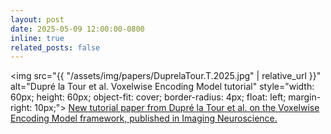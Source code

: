 ```yaml
---
layout: post
date: 2025-05-09 12:00:00-0800
inline: true
related_posts: false
---
```


<img src="{{ "/assets/img/papers/DuprelaTour.T.2025.jpg" | relative_url }}" alt="Dupré la Tour et al. Voxelwise Encoding Model tutorial" style="width: 60px; height: 60px; object-fit: cover; border-radius: 4px; float: left; margin-right: 10px;"> <a href="https://doi.org/10.1162/imag_a_00575">New tutorial paper from Dupré la Tour et al. on the Voxelwise Encoding Model framework, published in Imaging Neuroscience.</a>

